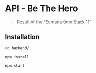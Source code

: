 # API - Be The Hero
> Result of the "Semana OmniStack 11"

## Installation
```sh
cd backend/
```
```sh
npm install
```
```sh
npm start
```
